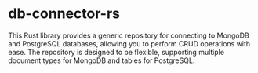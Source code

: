 # db-connector-rs

This Rust library provides a generic repository for connecting to MongoDB and PostgreSQL databases, allowing you to perform CRUD operations with ease. The repository is designed to be flexible, supporting multiple document types for MongoDB and tables for PostgreSQL.
